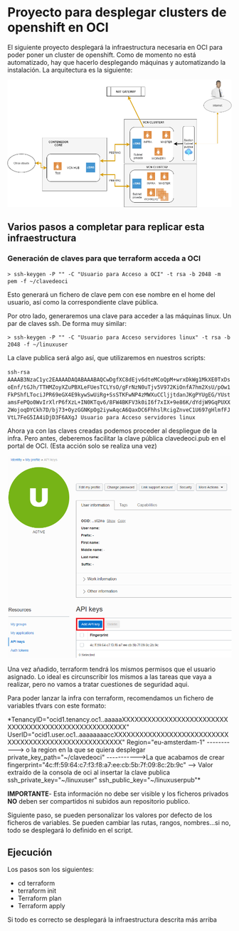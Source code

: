 <h1>Proyecto para desplegar clusters de openshift en OCI</h1>

El siguiente proyecto desplegará la infraestructura necesaria en OCI para poder poner un cluster de openshift.
Como de momento no está automatizado, hay que hacerlo desplegando máquinas y automatizando la instalación.
La arquitectura es la siguiente:

![esquema](/esquema.png)


<h2>Varios pasos a completar para replicar esta infraestructura</h2>

<h3>Generación de claves para que terraform acceda a OCI</h3>

    > ssh-keygen -P "" -C "Usuario para Acceso a OCI" -t rsa -b 2048 -m pem -f ~/clavedeoci

<p>Esto generará un fichero de clave pem con ese nombre en el home del usuario, así como la correspondiente clave pública.</p>
<p>Por otro lado, generaremos una clave para acceder a las máquinas linux. Un par de claves ssh. De forma muy similar:</p>

    > ssh-keygen -P "" -C "Usuario para Acceso servidores linux" -t rsa -b 2048 -f ~/linuxuser

La clave publica será algo así, que utilizaremos en nuestros scripts:

`ssh-rsa AAAAB3NzaC1yc2EAAAADAQABAAABAQCwDgfXC8dEjv6dteMCoQpM+wrxDkWg1MkXE0TxDsoEnf/tGJh/TTHMZoyXZuPBXLeFUesTCLYsO/gFrNzN0uTjv5V972KiOnfA7hm2XsU/pOw1FkPShfLTociJPR69eGX4E9kywSwUiRg+SsSTKFwNP4zMWXuCCljjtdanJKgPYUgEG/YUstamsFePQo0WvIrXlrP6fXzL+IN0KTqv6/8FW4BKFV3k0iI6f7xIX+9e86K/dYdjW9GqPUXX2WojoqDYCkh7D/bj73+OyzGGNKpOg2iywAqcA6QaxDC6FhhslRcigZnveC1U697gHlmfFJVtL7FeG5IA4iDjD3F6AXgJ Usuario para Acceso servidores linux`

Ahora ya con las claves creadas podemos proceder al despliegue de la infra. Pero antes, deberemos facilitar la clave pública clavedeoci.pub en el portal de OCI. (Esta acción solo se realiza una vez)

![adduser](/add_oracle_user.png)

Una vez añadido, terraform tendrá los mismos permisos que el usuario asignado. Lo ideal es circunscribir los mismos a las tareas que vaya a realizar, pero no vamos a tratar cuestiones de seguridad aqui. 

Para poder lanzar la infra con terraform, recomendamos un fichero de variables tfvars con este formato:


<p>*TenancyID="ocid1.tenancy.oc1..aaaaaXXXXXXXXXXXXXXXXXXXXXXXXXXXXXXXXXXXXXXXXXXXXXXXXXXXXX"
UserID="ocid1.user.oc1..aaaaaaaaccXXXXXXXXXXXXXXXXXXXXXXXXXXXXXXXXXXXXXXXXXXXXXXXXXXXXXX"
Region="eu-amsterdam-1"        -----------> o la region en la que se quiera desplegar
private_key_path="~/clavedeoci" ----------->La que acabamos de crear 
fingerprint="4c:ff:59:64:c7:f3:f8:a7:ee:cb:5b:7f:09:8c:2b:9c" --> Valor extraído de la consola de oci al insertar la clave publica
ssh_private_key="~/linuxuser"
ssh_public_key="~/linuxuserpub"*
</p>


<p3>**IMPORTANTE**- Esta información no debe ser visible y los ficheros privados **NO** deben ser compartidos ni subidos aun repositorio publico.</p3>

Siguiente paso, se pueden personalizar los valores por defecto de los ficheros de variables. Se pueden cambiar las rutas, rangos, nombres...si no, todo se desplegará lo definido en el script.

<h2>Ejecución</h2>

Los pasos son los siguientes:

- cd terraform 
- terraform init 
- Terraform plan
- Terraform apply

<p>Si todo es correcto se desplegará la infraestructura descrita más arriba</p>




